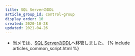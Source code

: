 ```yaml
---
title: SQL ServerのDDL
article_group_id: control-group
display_order: 10
created: 2020-10-28
updated: 2021-04-26
---
```

- 当メモは、[SQL ServerのDDL](https://thinktwice.tech/it/sqlserver/ddl_in_sql_server/)へ移管しました。
{% include articles_common_script.html %}
